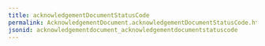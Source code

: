 ```yaml
---
title: acknowledgementDocumentStatusCode
permalink: AcknowledgementDocument.acknowledgementDocumentStatusCode.html
jsonid: acknowledgementdocument_acknowledgementdocumentstatuscode
---
```

